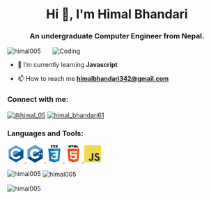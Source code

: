 <h1 align="center">Hi 👋, I'm Himal Bhandari</h1>
<h3 align="center">An undergraduate Computer Engineer from Nepal.</h3>
<img align="right" alt="Coding" width="400px" src="https://user-images.githubusercontent.com/55389276/140866485-8fb1c876-9a8f-4d6a-98dc-08c4981eaf70.gif">
<p align="left"> <img src="https://komarev.com/ghpvc/?username=himal005&label=Profile%20views&color=0e75b6&style=flat" alt="himal005" /> </p>

- 🌱 I’m currently learning **Javascript**

- 📫 How to reach me **himalbhandari342@gmail.com**

<h3 align="left">Connect with me:</h3>
<p align="left">
<a href="https://twitter.com/@himal_05" target="blank"><img align="center" src="https://raw.githubusercontent.com/rahuldkjain/github-profile-readme-generator/master/src/images/icons/Social/twitter.svg" alt="@himal_05" height="30" width="40" /></a>
<a href="https://instagram.com/himal_bhandari61" target="blank"><img align="center" src="https://raw.githubusercontent.com/rahuldkjain/github-profile-readme-generator/master/src/images/icons/Social/instagram.svg" alt="himal_bhandari61" height="30" width="40" /></a>
</p>

<h3 align="left">Languages and Tools:</h3>
<p align="left"> <a href="https://www.cprogramming.com/" target="_blank" rel="noreferrer"> <img src="https://raw.githubusercontent.com/devicons/devicon/master/icons/c/c-original.svg" alt="c" width="40" height="40"/> </a> <a href="https://www.w3schools.com/cpp/" target="_blank" rel="noreferrer"> <img src="https://raw.githubusercontent.com/devicons/devicon/master/icons/cplusplus/cplusplus-original.svg" alt="cplusplus" width="40" height="40"/> </a> <a href="https://www.w3schools.com/css/" target="_blank" rel="noreferrer"> <img src="https://raw.githubusercontent.com/devicons/devicon/master/icons/css3/css3-original-wordmark.svg" alt="css3" width="40" height="40"/> </a> <a href="https://www.w3.org/html/" target="_blank" rel="noreferrer"> <img src="https://raw.githubusercontent.com/devicons/devicon/master/icons/html5/html5-original-wordmark.svg" alt="html5" width="40" height="40"/> </a> <a href="https://developer.mozilla.org/en-US/docs/Web/JavaScript" target="_blank" rel="noreferrer"> <img src="https://raw.githubusercontent.com/devicons/devicon/master/icons/javascript/javascript-original.svg" alt="javascript" width="40" height="40"/> </a> </p>

<p><img align="left" src="https://github-readme-stats.vercel.app/api/top-langs?username=himal005&show_icons=true&locale=en&layout=compact" alt="himal005" /></p>

<p>&nbsp;<img align="center" src="https://github-readme-stats.vercel.app/api?username=himal005&show_icons=true&locale=en" alt="himal005" /></p>

<p><img align="center" src="https://github-readme-streak-stats.herokuapp.com/?user=himal005&" alt="himal005" /></p>
